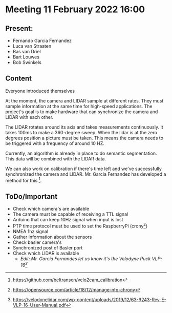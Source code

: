 # Meeting 11 February 2022 16:00

## Present:
- Fernando Garcia Fernandez
- Luca van Straaten
- Bas van Driel
- Bart Louwes
- Bob Swinkels

## Content
Everyone introduced themselves

At the moment, the camera and LIDAR sample at different rates. They must sample information at the same time for high-speed applications. The project's goal is to make hardware that can synchronize the camera and LIDAR with each other.

The LIDAR rotates around its axis and takes measurements continuously. It takes 100ms to make a 360-degree sweep. When the lidar is at the zero degrees position a picture must be taken. This means the camera needs to be triggered with a frequency of around 10 HZ. 

Currently, an algorithm is already in place to do semantic segmentation. This data will be combined with the LIDAR data. 

We can also work on calibration if there's time left and we've successfully synchronized the camera and LIDAR. Mr. Garcia Fernandez has developed a method for this [^1]. 

## ToDo/Important
- Check which camera's are available
- The camera must be capable of receiving a TTL signal
- Arduino that can keep 10Hz signal when input is lost
- PTP time protocol must be used to set the RaspberryPi (crony[^2])
- NMEA 1hz signal
- Gather information about the sensors
- Check basler camera's 
- Synchronized post of Basler port
- Check which LIDAR is available
  - *Edit: Mr. Garcia Fernandes let us know it's the Velodyne Puck VLP-16[^3]*

[^1]: https://github.com/beltransen/velo2cam_calibration
[^2]: https://opensource.com/article/18/12/manage-ntp-chrony
[^3]: https://velodynelidar.com/wp-content/uploads/2019/12/63-9243-Rev-E-VLP-16-User-Manual.pdf